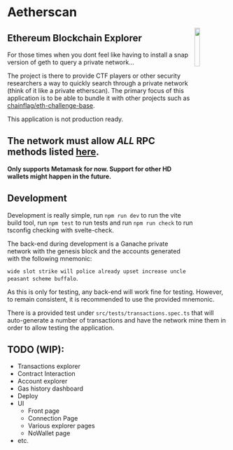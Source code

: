 # Aetherscan

<img width="15%" src="https://www.strix.site/assets/cosmos.svg" align="right"> 

## Ethereum Blockchain Explorer

For those times when you dont feel like having to install a snap version of geth to query a private network...

The project is there to provide CTF players or other security researchers a way to quickly search through a private network (think of it like a private etherscan). The primary focus of this application is to be able to bundle it with other projects such as [chainflag/eth-challenge-base](https://github.com/chainflag/eth-challenge-base).

This application is not production ready.

The network must allow *ALL* RPC methods listed [here](https://ethereum.org/en/developers/docs/apis/json-rpc/).
  - 

**Only supports Metamask for now. Support for other HD wallets might happen in the future.**

## Development

Development is really simple, run `npm run dev` to run the vite build tool, run `npm test` to run tests and run `npm run check` to run tsconfig checking with svelte-check. 

The back-end during development is a Ganache private network with the genesis block and the accounts generated with the following mnemonic:

`wide slot strike will police already upset increase uncle peasant scheme buffalo`.

As this is only for testing, any back-end will work fine for testing. However, to remain consistent, it is recommended to use the provided mnemonic.

There is a provided test under `src/tests/transactions.spec.ts` that will auto-generate a number of transactions and have the network mine them in order to allow testing the application.

## TODO (WIP):

- Transactions explorer
- Contract Interaction
- Account explorer
- Gas history dashboard
- Deploy
- UI
  - Front page
  - Connection Page
  - Various explorer pages
  - NoWallet page
- etc.
